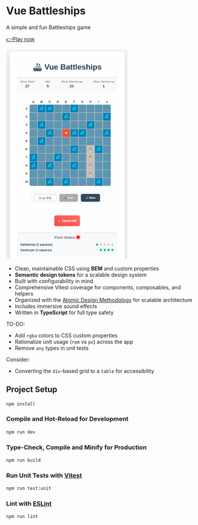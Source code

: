 # Vue Battleships

A simple and fun Battleships game

[👉Play now](https://rndware.github.io/vue-battleships/#/)

<img src="https://github.com/rndware/vue-battleships/blob/main/media/battleships-screenshot.png" width="65%" />

- Clean, maintainable CSS using **BEM** and custom properties
- **Semantic design tokens** for a scalable design system
- Built with configurability in mind
- Comprehensive Vitest coverage for components, composables, and helpers
- Organized with the [Atomic Design Methodology](https://atomicdesign.bradfrost.com/chapter-2/) for scalable architecture
- Includes immersive sound effects
- Written in **TypeScript** for full type safety

TO-DO:

- Add `rgba` colors to CSS custom properties
- Rationalize unit usage (`rem` vs `px`) across the app
- Remove `any` types in unit tests

Consider:
- Converting the `div`-based grid to a `table` for accessibility  

## Project Setup

```sh
npm install
```

### Compile and Hot-Reload for Development

```sh
npm run dev
```

### Type-Check, Compile and Minify for Production

```sh
npm run build
```

### Run Unit Tests with [Vitest](https://vitest.dev/)

```sh
npm run test:unit
```

### Lint with [ESLint](https://eslint.org/)

```sh
npm run lint
```
